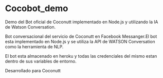 # Cocobot_demo
Demo del Bot oficial de Coconutt implementado en Node.js y utilizando la IA de Watson Conversation.

Bot conversacional del servicio de Coconutt en Facebook Messanger.El bot esta implementado en Node.js y se utiliza la API de 
WATSON Conversation como la herramienta de NLP.

El bot esta almacenado en heroku y todas las credenciales del mismo estan dentro de sus variables de entorno.

Desarrollado para Coconutt
